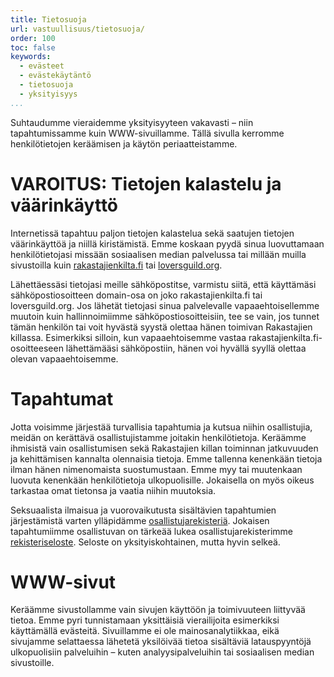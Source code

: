 ```yaml
---
title: Tietosuoja
url: vastuullisuus/tietosuoja/
order: 100
toc: false
keywords:
  - evästeet
  - evästekäytäntö
  - tietosuoja
  - yksityisyys
...
```


Suhtaudumme vieraidemme yksityisyyteen vakavasti – niin tapahtumissamme kuin WWW-sivuillamme.
Tällä sivulla kerromme henkilötietojen keräämisen ja käytön periaatteistamme.

# VAROITUS: Tietojen kalastelu ja väärinkäyttö

Internetissä tapahtuu paljon tietojen kalastelua sekä saatujen tietojen väärinkäyttöä ja niillä kiristämistä.
Emme koskaan pyydä sinua luovuttamaan henkilötietojasi missään sosiaalisen median palvelussa tai millään muilla sivustoilla kuin [rakastajienkilta.fi][kilta] tai [loversguild.org][guild].

[kilta]: https://rakastajienkilta.fi/
[guild]: https://loversguild.org/

Lähettäessäsi tietojasi meille sähköpostitse, varmistu siitä, että käyttämäsi sähköpostiosoitteen domain-osa on joko rakastajienkilta.fi tai loversguild.org.
Jos lähetät tietojasi sinua palvelevalle vapaaehtoisellemme muutoin kuin hallinnoimiimme sähköpostiosoitteisiin, tee se vain, jos tunnet tämän henkilön tai voit hyvästä syystä olettaa hänen toimivan Rakastajien killassa.
Esimerkiksi silloin, kun vapaaehtoisemme vastaa rakastajienkilta.fi-osoitteeseen lähettämääsi sähköpostiin, hänen voi hyvällä syyllä olettaa olevan vapaaehtoisemme.

# Tapahtumat

Jotta voisimme järjestää turvallisia tapahtumia ja kutsua niihin osallistujia, meidän on kerättävä osallistujistamme joitakin henkilötietoja.
Keräämme ihmisistä vain osallistumisen sekä Rakastajien killan toiminnan jatkuvuuden ja kehittämisen kannalta olennaisia tietoja.
Emme tallenna kenenkään tietoja ilman hänen nimenomaista suostumustaan.
Emme myy tai muutenkaan luovuta kenenkään henkilötietoja ulkopuolisille.
Jokaisella on myös oikeus tarkastaa omat tietonsa ja vaatia niihin muutoksia.

Seksuaalista ilmaisua ja vuorovaikutusta sisältävien tapahtumien järjestämistä varten ylläpidämme [osallistujarekisteriä][registry].
Jokaisen tapahtumiimme osallistuvan on tärkeää lukea osallistujarekisterimme [rekisteriseloste][registry].
Seloste on yksityiskohtainen, mutta hyvin selkeä.

[registry]: osallistujarekisteri/

# WWW-sivut

Keräämme sivustollamme vain sivujen käyttöön ja toimivuuteen liittyvää tietoa.
Emme pyri tunnistamaan yksittäisiä vierailijoita esimerkiksi käyttämällä evästeitä.
Sivuillamme ei ole mainosanalytiikkaa, eikä sivujamme selattaessa lähetetä yksilöivää tietoa sisältäviä latauspyyntöjä ulkopuolisiin palveluihin – kuten analyysipalveluihin tai sosiaalisen median sivustoille.
